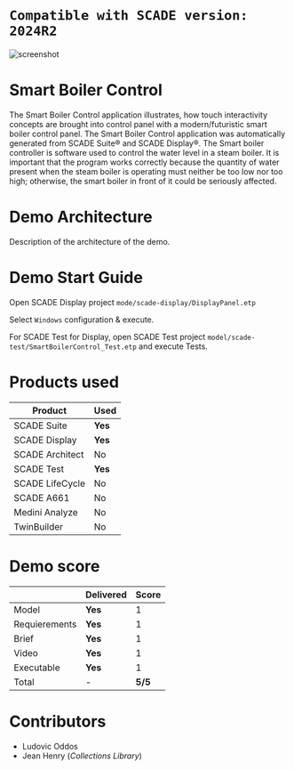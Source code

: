 # `Compatible with SCADE version: 2024R2`
![screenshot](Pictures/screenshot.jpg)

# Smart Boiler Control
The Smart Boiler Control application illustrates, how touch interactivity concepts are brought into control panel with a modern/futuristic smart boiler control panel. The  Smart Boiler Control application was automatically generated from SCADE Suite® and SCADE Display®.
The Smart boiler controller is software used to control the water level in a steam boiler. It is important that the program works correctly because the quantity of water present when the steam boiler is operating must neither be too low nor too high; otherwise, the smart boiler  in front of it could be seriously affected.



# Demo Architecture 
Description of the architecture of the demo.

# Demo Start Guide
Open SCADE Display project `mode/scade-display/DisplayPanel.etp`

Select `Windows` configuration & execute.

For SCADE Test for Display, open SCADE Test project `model/scade-test/SmartBoilerControl_Test.etp` and execute Tests.
# Products used 

| Product          | Used       |
|------------------|------------|
| SCADE Suite      | **Yes** |
| SCADE Display    | **Yes** |
| SCADE Architect  | No |
| SCADE Test       | **Yes** |
| SCADE LifeCycle  | No |
| SCADE A661       | No |
| Medini Analyze   | No |
| TwinBuilder      | No |



# Demo score

|                  | Delivered       | Score  |
|------------------|-----------------|--------|
| Model            | **Yes**      |       1|
| Requierements    | **Yes**      |       1|
| Brief            | **Yes**      |       1|
| Video            | **Yes**      |       1|
| Executable       | **Yes**       |       1|
| Total            |   -             | **5/5**  | 


# Contributors
- Ludovic Oddos
- Jean Henry (*Collections Library*)
